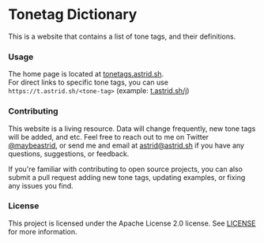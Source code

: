 # Tonetag Dictionary

This is a website that contains a list of tone tags, and their definitions.

### Usage

The home page is located at [tonetags.astrid.sh](https://tonetags.astrid.sh). <br>
For direct links to specific tone tags, you can use `https://t.astrid.sh/<tone-tag>` (example: [t.astrid.sh/j](https://t.astrid.sh/j))

### Contributing

This website is a living resource. Data will change frequently, new tone tags will be added, and etc. Feel free to reach out to me on Twitter [@maybeastrid](https://twitter.com/maybeastrid), or send me and email at [astrid@astrid.sh](mailto:astrid@astrid.sh) if you have any questions, suggestions, or feedback.<br/>

If you're familiar with contributing to open source projects, you can also submit a pull request adding new tone tags, updating examples, or fixing any issues you find.

### License

This project is licensed under the Apache License 2.0 license. See [LICENSE](./LICENSE) for more information.
